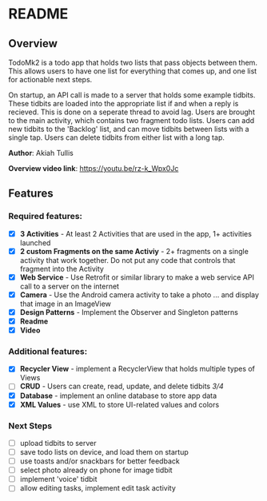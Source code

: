 # README

## Overview

TodoMk2 is a todo app that holds two lists that pass objects between them. This allows users to have one list for everything that comes up, and one list for actionable next steps.

On startup, an API call is made to a server that holds some example tidbits. These tidbits are loaded into the appropriate list if and when a reply is recieved. This is done on a seperate thread to avoid lag. Users are brought to the main activity, which contains two fragment todo lists. Users can add new tidbits to the 'Backlog' list, and can move tidbits between lists with a single tap. Users can delete tidbits from either list with a long tap.

**Author**: Akiah Tullis

**Overview video link**: https://youtu.be/rz-k_Wpx0Jc

## Features

### Required features:

* [x] **3 Activities** - At least 2 Activities that are used in the app, 1+ activities launched
* [x] **2 custom Fragments on the same Activiy** - 2+ fragments on a single activity that work together. Do not put any code that controls that fragment into the Activity
* [x] **Web Service** - Use Retrofit or similar library to make a web service API call to a server on the internet
* [x] **Camera** - Use the Android camera activity to take a photo ... and display that image in an ImageView
* [x] **Design Patterns** - Implement the Observer and Singleton patterns
* [x] **Readme**
* [x] **Video**

### Additional features:
* [x] **Recycler View** - implement a RecyclerView that holds multiple types of Views
* [ ] **CRUD** - Users can create, read, update, and delete tidbits *3/4*
* [x] **Database** - implement an online database to store app data
* [x] **XML Values** - use XML to store UI-related values and colors

### Next Steps
* [ ] upload tidbits to server
* [ ] save todo lists on device, and load them on startup
* [ ] use toasts and/or snackbars for better feedback
* [ ] select photo already on phone for image tidbit
* [ ] implement 'voice' tidbit
* [ ] allow editing tasks, implement edit task activity
